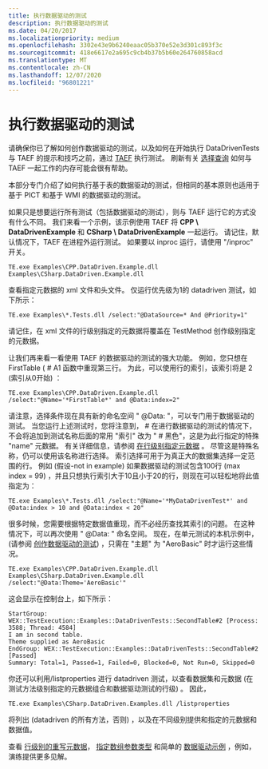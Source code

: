 ```yaml
---
title: 执行数据驱动的测试
description: 执行数据驱动的测试
ms.date: 04/20/2017
ms.localizationpriority: medium
ms.openlocfilehash: 3302e43e9b6240eaac05b370e52e3d301c893f3c
ms.sourcegitcommit: 418e6617e2a695c9cb4b37b5b60e264760858acd
ms.translationtype: MT
ms.contentlocale: zh-CN
ms.lasthandoff: 12/07/2020
ms.locfileid: "96801221"
---
```

# <a name="span-idtaefexecuting_data-driven_testsspanexecuting-data-driven-tests"></a><span id="taef.executing_data-driven_tests"></span>执行数据驱动的测试


请确保你已了解如何创作数据驱动的测试，以及如何在开始执行 DataDrivenTests 与 TAEF 的提示和技巧之前，通过 [TAEF](index.md) 执行测试。 刷新有关 [选择查询](selection.md) 如何与 TAEF 一起工作的内存可能会很有帮助。

本部分专门介绍了如何执行基于表的数据驱动的测试，但相同的基本原则也适用于基于 PICT 和基于 WMI 的数据驱动的测试。

如果只是想要运行所有测试（包括数据驱动的测试），则与 TAEF 运行它的方式没有什么不同。 我们来看一个示例，该示例使用 TAEF 将 **CPP \\ DataDrivenExample** 和 **CSharp \\ DataDrivenExample** 一起运行。 请记住，默认情况下，TAEF 在进程外运行测试。 如果要以 inproc 运行，请使用 "/inproc" 开关。

``` syntax
TE.exe Examples\CPP.DataDriven.Example.dll Examples\CSharp.DataDriven.Example.dll
```

查看指定元数据的 xml 文件和头文件。 仅运行优先级为1的 datadriven 测试，如下所示：

``` syntax
TE.exe Examples\*.Tests.dll /select:"@DataSource=* And @Priority=1"
```

请记住，在 xml 文件的行级别指定的元数据将覆盖在 TestMethod 创作级别指定的元数据。

让我们再来看一看使用 TAEF 的数据驱动的测试的强大功能。 例如，您只想在 FirstTable ( # A1 函数中重现第三行。 为此，可以使用行的索引，该索引将是 2 (索引从0开始) ：

``` syntax
TE.exe Examples\CPP.DataDriven.Example.dll /select:"@Name='*FirstTable*' and @Data:index=2"
```

请注意，选择条件现在具有新的命名空间 " @Data: "，可以专门用于数据驱动的测试。 当您运行上述测试时，您将注意到， \# 在进行数据驱动的测试的情况下，不会将追加到测试名称后面的常用 "索引" 改为 " \# 黑色"，这是为此行指定的特殊 "name" 元数据。 有关详细信息，请参阅 [在行级别指定元数据](metadata-overriding-data-driven-test-example.md) 。 尽管这是特殊名称，仍可以使用该名称进行选择。 索引选择可用于为真正大的数据集选择一定范围的行。 例如 (假设-not in example) 如果数据驱动的测试包含100行 (max index = 99) ，并且只想执行索引大于10且小于20的行，则现在可以轻松地将此值指定为：

``` syntax
TE.exe Examples\*.Tests.dll /select:"@Name='*MyDataDrivenTest*' and @Data:index > 10 and @Data:index < 20"
```

很多时候，您需要根据特定数据值重现，而不必经历查找其索引的问题。 在这种情况下，可以再次使用 " @Data: " 命名空间。 现在，在单元测试的本机示例中， (请参阅 [创作数据驱动的测试](data-driven-testing.md)) ，只需在 "主题" 为 "AeroBasic" 时才运行这些情况。

``` syntax
TE.exe Examples\CPP.DataDriven.Example.dll Examples\CSharp.DataDriven.Example.dll /select:"@Data:Theme='AeroBasic'"
```

这会显示在控制台上，如下所示：

``` syntax
StartGroup: WEX::TestExecution::Examples::DataDrivenTests::SecondTable#2 [Process: 3588; Thread: 4584]
I am in second table.
Theme supplied as AeroBasic
EndGroup: WEX::TestExecution::Examples::DataDrivenTests::SecondTable#2 [Passed]
Summary: Total=1, Passed=1, Failed=0, Blocked=0, Not Run=0, Skipped=0
```

你还可以利用/listproperties 进行 datadriven 测试，以查看数据集和元数据 (在测试方法级别指定的元数据组合和数据驱动测试的行级) 。 因此，

``` syntax
TE.exe Examples\CSharp.DataDriven.Examples.dll /listproperties
```

将列出 (datadriven 的所有方法，否则) ，以及在不同级别提供和指定的元数据和数据值。

查看 [行级别的重写元数据](metadata-overriding-data-driven-test-example.md)， [指定数组参数类型](array-support-data-driven-test-example.md) 和简单的 [数据驱动示例](data-driven-testing.md) ，例如，演练提供更多见解。

 

 






